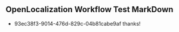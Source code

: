 ## OpenLocalization Workflow Test MarkDown
* 93ec38f3-9014-476d-829c-04b81cabe9af thanks!

<!--HONumber=Aug16_HO4-->


